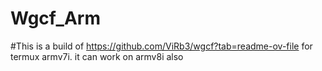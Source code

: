 # Wgcf_Arm

#This is a build of https://github.com/ViRb3/wgcf?tab=readme-ov-file for termux armv7i. it can work on armv8i also

